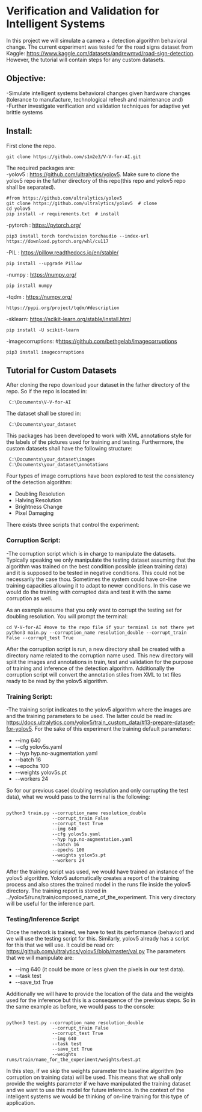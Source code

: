 # Verification and Validation for Intelligent Systems

In this project we will simulate a camera + detection algorithm behavioral change. The current experiment was tested for the road signs dataset
from Kaggle: https://www.kaggle.com/datasets/andrewmvd/road-sign-detection. However, the tutorial will contain steps for any custom datasets.

## Objective: 
 
 -Simulate intelligent systems behavioral changes given hardware changes (tolerance to manufacture, technological refresh and maintenance and)<br>
 -Further investigate verification and validation techniques for adaptive yet brittle systems

## Install: 
First clone the repo. 
 ```console
git clone https://github.com/s1m2e3/V-V-for-AI.git

```
  The required packages are:
  <br>
 -yolov5 : https://github.com/ultralytics/yolov5. Make sure to clone the yolov5 repo in the father directory of this repo(this repo and yolov5 repo shall be separated).
 
 ```console
#from https://github.com/ultralytics/yolov5
git clone https://github.com/ultralytics/yolov5  # clone
cd yolov5
pip install -r requirements.txt  # install
```
 -pytorch : https://pytorch.org/
  ```console
pip3 install torch torchvision torchaudio --index-url https://download.pytorch.org/whl/cu117
```
 -PIL : https://pillow.readthedocs.io/en/stable/
  ```console
pip install --upgrade Pillow
```

 -numpy : https://numpy.org/
  ```console
pip install numpy
```
 -tqdm : https://numpy.org/
  ```console
https://pypi.org/project/tqdm/#description
```
-sklearn: https://scikit-learn.org/stable/install.html
 ```console
pip install -U scikit-learn
```

-imagecorruptions:  #https://github.com/bethgelab/imagecorruptions
```console
pip3 install imagecorruptions
```
## Tutorial for Custom Datasets
After cloning the repo download your dataset in the father directory of the repo. So if the repo is located in: 
```console
 C:\Documents\V-V-for-AI 
```
   
  The dataset shall be stored in:
```console
 C:\Documents\your_dataset
```
This packages has been developed to work with XML annotations style for the labels of the pictures used for training and testing. Furthermore,
the custom datasets shall have the following structure: 
```console
 C:\Documents\your_dataset\images
 C:\Documents\your_dataset\annotations
```

Four types of image corruptions have been explored to test the consistency of the detection algorithm:

- Doubling Resolution
- Halving Resolution
- Brightness Change
- Pixel Damaging

There exists three scripts that control the experiment:

### Corruption Script:
-The corruption script which is in charge to manipulate the datasets. Typically speaking we only manipulate the testing dataset assuming that the 
algorithm was trained on the best condition possible (clean training data) and it is supposed to be tested in negative conditions. This could not be necessarily the case thou.
Sometimes the system could have on-line training capacities allowing it to adapt to newer conditions. In this case we would do the training with corrupted data and test it with the same corruption as well.

As an example assume that you only want to corrupt the testing set for doubling resolution. You will prompt the terminal:

```console
cd V-V-for-AI #move to the repo file if your terminal is not there yet
python3 main.py --corruption_name resolution_double --corrupt_train False --corrupt_test True
```

After the corruption script is run, a new directory shall be created with a directory name related to the corruption name used. This new directory will 
split the images and annotations in train, test and validation for the purpose of training and inference of the detection algorithm. Additionally the corruption script
will convert the annotation stiles from XML to txt files ready to be read by the yolov5 algorithm.

### Training Script: 
-The training script indicates to the yolov5 algorithm where the images are and the training parameters to be used. The latter could be read in: 
https://docs.ultralytics.com/yolov5/train_custom_data/#13-prepare-dataset-for-yolov5. For the sake of this experiment the training default parameters:

* --img 640
* --cfg yolov5s.yaml
* --hyp hyp.no-augmentation.yaml
* --batch 16
* --epochs 100
* --weights yolov5s.pt
* --workers 24

So for our previous case( doubling resolution and only corrupting the test data), what we would pass to the terminal is the following: 
```console

python3 train.py --corruption_name resolution_double
                 --corrupt_train False 
                 --corrupt_test True 
                 --img 640
                 --cfg yolov5s.yaml
                 --hyp hyp.no-augmentation.yaml
                 --batch 16
                 --epochs 100
                 --weights yolov5s.pt
                 --workers 24
```

After the training script was used, we would have trained an instance of the yolov5 algorithm. Yolov5 automatically creates a report of the training process
and also stores the trained model in the runs file inside the yolov5 directory. The training report is stored in ../yolov5/runs/train/composed_name_of_the_experiment.
This very directory will be useful for the inference part.

### Testing/Inference Script

Once the network is trained, we have to test its performance (behavior) and we will use the testing script for this. Similarly, yolov5 already 
has a script for this that we will use. It could be read on: https://github.com/ultralytics/yolov5/blob/master/val.py The parameters that we will manipulate are:

* --img 640 (it could be more or less given the pixels in our test data).
* --task test
* --save_txt True

Additionally we will have to provide the location of the data and the weights used for the inference but this is a consequence of the previous steps. So in the same example as before,
we would pass to the console:

```console

python3 test.py --corruption_name resolution_double
                 --corrupt_train False 
                 --corrupt_test True 
                 --img 640
                 --task test
                 --save_txt True
                 --weights runs/train/name_for_the_experiment/weights/best.pt
```

In this step, if we skip the weights parameter the baseline algorithm (no corruption on training data) will be used. This means that we shall only provide the weights parameter
if we have manipulated the training dataset and we want to use this model for future inference. In the context of the inteligent systems we would be thinking of on-line training for this type of application.









